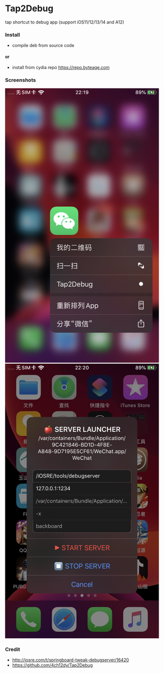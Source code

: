 # Tap2Debug
tap shortcut to debug app (support iOS11/12/13/14 and A12)

### Install

- compile deb from source code

#### or

- install from cydia repo https://repo.byteage.com

### Screenshots

![](screenshots/iOS13.png)
![](screenshots/iOS13show.png)

### Credit

- http://iosre.com/t/springboard-tweak-debugserver/16420
- https://github.com/4ch12dy/Tap2Debug
